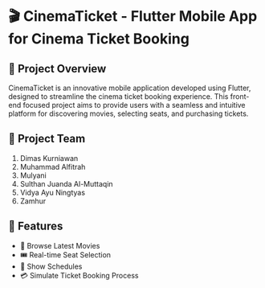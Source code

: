 # 🎬 CinemaTicket - Flutter Mobile App for Cinema Ticket Booking

## 📝 **Project Overview**
CinemaTicket is an innovative mobile application developed using Flutter, designed to streamline the cinema ticket booking experience. This front-end focused project aims to provide users with a seamless and intuitive platform for discovering movies, selecting seats, and purchasing tickets.

## 👥 **Project Team**
1. Dimas Kurniawan
2. Muhammad Alfitrah
3. Mulyani
4. Sulthan Juanda Al-Muttaqin
5. Vidya Ayu Ningtyas
6. Zamhur

## 🚀 **Features**
- 🎥 Browse Latest Movies
- 🎟️ Real-time Seat Selection
- 📅 Show Schedules
- 💳 Simulate Ticket Booking Process
  

